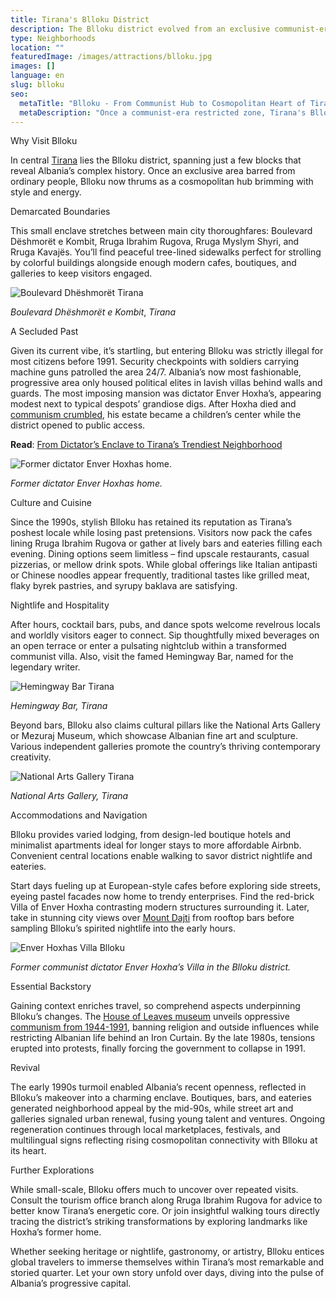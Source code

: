 ```yaml
---
title: Tirana's Blloku District
description: The Blloku district evolved from an exclusive communist-era enclave into Tirana's vibrant epicenter for dining, nightlife and culture, reflecting Albania's dynamic urban renewal.
type: Neighborhoods
location: ""
featuredImage: /images/attractions/blloku.jpg
images: []
language: en
slug: blloku
seo:
  metaTitle: "Blloku - From Communist Hub to Cosmopolitan Heart of Tirana"
  metaDescription: "Once a communist-era restricted zone, Tirana's Blloku district now thrums as Albania's most progressive hub."
---
```


Why Visit Blloku

In central [Tirana](https://albaniavisit.com/destinations/tirana/) lies the Blloku district, spanning just a few blocks that reveal Albania’s complex history. Once an exclusive area barred from ordinary people, Blloku now thrums as a cosmopolitan hub brimming with style and energy.

Demarcated Boundaries

This small enclave stretches between main city thoroughfares: Boulevard Dëshmorët e Kombit, Rruga Ibrahim Rugova, Rruga Myslym Shyri, and Rruga Kavajës. You’ll find peaceful tree-lined sidewalks perfect for strolling by colorful buildings alongside enough modern cafes, boutiques, and galleries to keep visitors engaged.

![Boulevard Dhëshmorët Tirana](/images/attractions/Boulevard-Deshmoret-Tirana.jpg)

*Boulevard Dhëshmorët e Kombit*, *Tirana*

A Secluded Past

Given its current vibe, it’s startling, but entering Blloku was strictly illegal for most citizens before 1991. Security checkpoints with soldiers carrying machine guns patrolled the area 24/7. Albania’s now most fashionable, progressive area only housed political elites in lavish villas behind walls and guards. The most imposing mansion was dictator Enver Hoxha’s, appearing modest next to typical despots’ grandiose digs. After Hoxha died and [communism crumbled](https://albaniavisit.com/the-fall-of-communism/), his estate became a children’s center while the district opened to public access.

**Read**: [From Dictator’s Enclave to Tirana’s Trendiest Neighborhood](https://albaniavisit.com/blloku-tirana-history/)

![Former dictator Enver Hoxhas home.](/images/attractions/Former_Enver_Hoxha_House.jpg)

*Former dictator Enver Hoxhas home.*

Culture and Cuisine

Since the 1990s, stylish Blloku has retained its reputation as Tirana’s poshest locale while losing past pretensions. Visitors now pack the cafes lining Rruga Ibrahim Rugova or gather at lively bars and eateries filling each evening. Dining options seem limitless – find upscale restaurants, casual pizzerias, or mellow drink spots. While global offerings like Italian antipasti or Chinese noodles appear frequently, traditional tastes like grilled meat, flaky byrek pastries, and syrupy baklava are satisfying.

Nightlife and Hospitality

After hours, cocktail bars, pubs, and dance spots welcome revelrous locals and worldly visitors eager to connect. Sip thoughtfully mixed beverages on an open terrace or enter a pulsating nightclub within a transformed communist villa. Also, visit the famed Hemingway Bar, named for the legendary writer.

![Hemingway Bar Tirana](/images/attractions/hemingway-bar-tirana.jpg)

*Hemingway Bar, Tirana*

Beyond bars, Blloku also claims cultural pillars like the National Arts Gallery or Mezuraj Museum, which showcase Albanian fine art and sculpture. Various independent galleries promote the country’s thriving contemporary creativity.

![National Arts Gallery Tirana](/images/attractions/National-Arts-Gallery-Tirana.jpg)

*National Arts Gallery, Tirana*

Accommodations and Navigation

Blloku provides varied lodging, from design-led boutique hotels and minimalist apartments ideal for longer stays to more affordable Airbnb. Convenient central locations enable walking to savor district nightlife and eateries.

Start days fueling up at European-style cafes before exploring side streets, eyeing pastel facades now home to trendy enterprises. Find the red-brick Villa of Enver Hoxha contrasting modern structures surrounding it. Later, take in stunning city views over [Mount Dajti](https://albaniavisit.com/attractions/mount-dajti/) from rooftop bars before sampling Blloku’s spirited nightlife into the early hours.

![Enver Hoxhas Villa Blloku](/images/posts/Blloku-Enver-Hoxha.jpg)

*Former communist dictator Enver Hoxha’s Villa in the Blloku district.*

Essential Backstory

Gaining context enriches travel, so comprehend aspects underpinning Blloku’s changes. The [House of Leaves museum](https://albaniavisit.com/attractions/house-of-leaves/) unveils oppressive [communism from 1944-1991](https://albaniavisit.com/communist-era/), banning religion and outside influences while restricting Albanian life behind an Iron Curtain. By the late 1980s, tensions erupted into protests, finally forcing the government to collapse in 1991.

Revival

The early 1990s turmoil enabled Albania’s recent openness, reflected in Blloku’s makeover into a charming enclave. Boutiques, bars, and eateries generated neighborhood appeal by the mid-90s, while street art and galleries signaled urban renewal, fusing young talent and ventures. Ongoing regeneration continues through local marketplaces, festivals, and multilingual signs reflecting rising cosmopolitan connectivity with Blloku at its heart.

Further Explorations

While small-scale, Blloku offers much to uncover over repeated visits. Consult the tourism office branch along Rruga Ibrahim Rugova for advice to better know Tirana’s energetic core. Or join insightful walking tours directly tracing the district’s striking transformations by exploring landmarks like Hoxha’s former home.

Whether seeking heritage or nightlife, gastronomy, or artistry, Blloku entices global travelers to immerse themselves within Tirana’s most remarkable and storied quarter. Let your own story unfold over days, diving into the pulse of Albania’s progressive capital.

